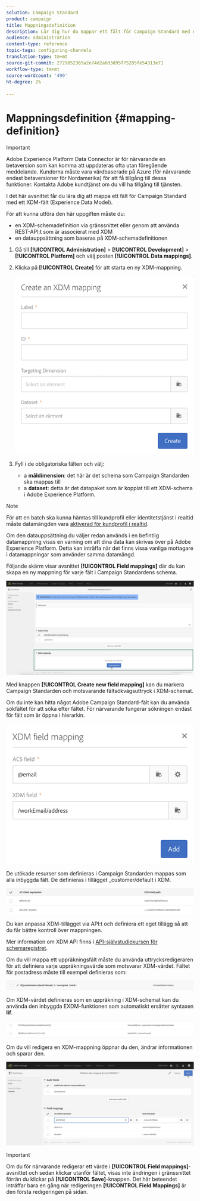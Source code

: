 ```yaml
---
solution: Campaign Standard
product: campaign
title: Mappningsdefinition
description: Lär dig hur du mappar ett fält för Campaign Standard med ett XDM-fält (Experience Data Model).
audience: administration
content-type: reference
topic-tags: configuring-channels
translation-type: tm+mt
source-git-commit: 2729852365a2e74d2a603d95f75285fe54313e71
workflow-type: tm+mt
source-wordcount: '499'
ht-degree: 2%

---
```



# Mappningsdefinition {#mapping-definition}

>[!IMPORTANT]
>
>Adobe Experience Platform Data Connector är för närvarande en betaversion som kan komma att uppdateras ofta utan föregående meddelande. Kunderna måste vara värdbaserade på Azure (för närvarande endast betaversioner för Nordamerika) för att få tillgång till dessa funktioner. Kontakta Adobe kundtjänst om du vill ha tillgång till tjänsten.

I det här avsnittet får du lära dig att mappa ett fält för Campaign Standard med ett XDM-fält (Experience Data Model).

För att kunna utföra den här uppgiften måste du:

* en XDM-schemadefinition via gränssnittet eller genom att använda REST-API:t som är associerat med XDM
* en datauppsättning som baseras på XDM-schemadefinitionen

1. Gå till **[!UICONTROL Administration]** > **[!UICONTROL Development]** > **[!UICONTROL Platform]** och välj posten **[!UICONTROL Data mappings]**.

1. Klicka på **[!UICONTROL Create]** för att starta en ny XDM-mappning.

   ![](assets/aep_createmapping.png)

1. Fyll i de obligatoriska fälten och välj:

   * a **måldimension**: det här är det schema som Campaign Standarden ska mappas till
   * a **dataset**: detta är det datapaket som är kopplat till ett XDM-schema i Adobe Experience Platform.

>[!NOTE]
>
>För att en batch ska kunna hämtas till kundprofil eller identitetstjänst i realtid måste datamängden vara [aktiverad för kundprofil i realtid](https://docs.adobe.com/content/help/en/experience-platform/rtcdp/intro/get-started.html).
>
>Om den datauppsättning du väljer redan används i en befintlig datamappning visas en varning om att dina data kan skrivas över på Adobe Experience Platform. Detta kan inträffa när det finns vissa vanliga mottagare i datamappningar som använder samma datamängd.

Följande skärm visar avsnittet **[!UICONTROL Field mappings]** där du kan skapa en ny mappning för varje fält i Campaign Standardens schema.

![](assets/aep_fieldmappings.png)

Med knappen **[!UICONTROL Create new field mapping]** kan du markera Campaign Standarden och motsvarande fältsökvägsuttryck i XDM-schemat.

Om du inte kan hitta något Adobe Campaign Standard-fält kan du använda sökfältet för att söka efter fältet. För närvarande fungerar sökningen endast för fält som är öppna i hierarkin.

![](assets/aep_mapfield.png)

De utökade resurser som definieras i Campaign Standarden mappas som alla inbyggda fält. De definieras i tillägget _customer/default i XDM.

![](assets/aep_fieldscusmapping.png)

Du kan anpassa XDM-tillägget via API:t och definiera ett eget tillägg så att du får bättre kontroll över mappningen.

Mer information om XDM API finns i [API-självstudiekursen för schemaregistret](https://docs.adobe.com/content/help/sv-SE/experience-platform/xdm/api/getting-started.html).

Om du vill mappa ett uppräkningsfält måste du använda uttrycksredigeraren för att definiera varje uppräkningsvärde som motsvarar XDM-värdet. Fältet för postadress måste till exempel definieras som:

![](assets/aep_enummapping.png)

Om XDM-värdet definieras som en uppräkning i XDM-schemat kan du använda den inbyggda EXDM-funktionen som automatiskt ersätter syntaxen **lif**.

![](assets/aep_enummappingexdm.png)

Om du vill redigera en XDM-mappning öppnar du den, ändrar informationen och sparar den.

![](assets/aep_editmapping.png)

>[!IMPORTANT]
>
>Om du för närvarande redigerar ett värde i **[!UICONTROL Field mappings]**-avsnittet och sedan klickar utanför fältet, visas inte ändringen i gränssnittet förrän du klickar på **[!UICONTROL Save]**-knappen. Det här beteendet inträffar bara en gång när redigeringen **[!UICONTROL Field Mappings]** är den första redigeringen på sidan.
